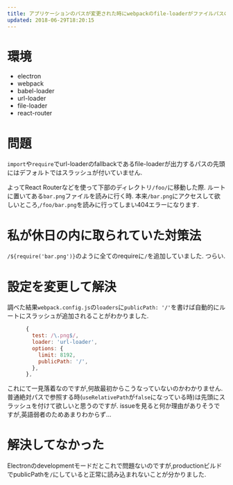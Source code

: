 ```yaml
---
title: アプリケーションのパスが変更された時にwebpackのfile-loaderがファイルパスの先頭にスラッシュを付けないので下部のディレクトリを見に行って404になってしまう問題の解決法がわからない
updated: 2018-06-29T18:20:15
---
```


# 環境

* electron
* webpack
* babel-loader
* url-loader
* file-loader
* react-router

# 問題

`import`や`require`でurl-loaderのfallbackであるfile-loaderが出力するパスの先頭にはデフォルトではスラッシュが付いていません.

よってReact Routerなどを使って下部のディレクトリ`/foo/`に移動した際.
ルートに置いてある`bar.png`ファイルを読みに行く時.
本来`/bar.png`にアクセスして欲しいところ,`/foo/bar.png`を読みに行ってしまい404エラーになります.

# 私が休日の内に取られていた対策法

`/${require('bar.png')}`のように全てのrequireに`/`を追加していました.
つらい.

# 設定を変更して解決

調べた結果`webpack.config.js`の`loaders`に`publicPath: '/'`を書けば自動的にルートにスラッシュが追加されることがわかりました.

~~~js
      {
        test: /\.png$/,
        loader: 'url-loader',
        options: {
          limit: 8192,
          publicPath: '/',
        },
      },
~~~

これにて一見落着なのですが,何故最初からこうなっていないのかわかりません.
普通絶対パスで参照する時(`useRelativePath`が`false`になっている時)は先頭にスラッシュを付けて欲しいと思うのですが.
issueを見ると何か理由がありそうですが,英語弱者のためあまりわからず…

# 解決してなかった

Electronのdevelopmentモードだとこれで問題ないのですが,productionビルドでpublicPathを`/`にしていると正常に読み込まれないことが分かりました.
